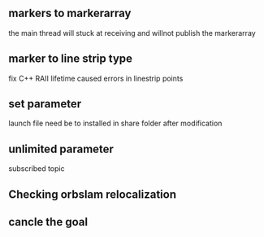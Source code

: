 ## markers to markerarray

the main thread will stuck at receiving  and willnot publish the markerarray

## marker to line strip type 

fix C++ RAII lifetime caused errors in linestrip points 


## set parameter 

launch file need be to installed in share folder after modification

## unlimited parameter 

subscribed topic 


## Checking orbslam relocalization 


## cancle the goal

